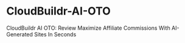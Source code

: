 # CloudBuildr-AI-OTO
CloudBuildr AI OTO: Review Maximize Affiliate Commissions With AI-Generated Sites In Seconds
